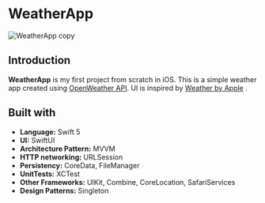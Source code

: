 # WeatherApp

![WeatherApp copy](https://user-images.githubusercontent.com/77430390/111865072-13434080-8922-11eb-80de-0e3406c2366a.jpg)

## Introduction

**WeatherApp** is my first project from scratch in iOS. This is a simple weather app created using [OpenWeather API](https://openweathermap.org/api). UI is inspired by [Weather by Apple](https://apps.apple.com/us/app/weather/id1069513131) . 

## Built with
  - **Language:** Swift 5
  - **UI:** SwiftUI
  - **Architecture Pattern:** MVVM 
  - **HTTP networking:** URLSession
  - **Persistency:** CoreData, FileManager
  - **UnitTests:** XCTest
  - **Other Frameworks:** UIKit, Combine, CoreLocation, SafariServices
  - **Design Patterns:** Singleton
